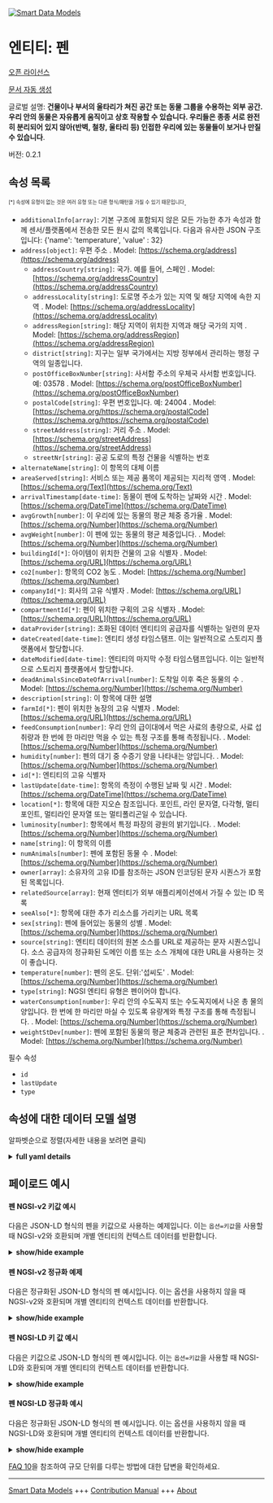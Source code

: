 <!-- 10-Header -->    
[![Smart Data Models](https://smartdatamodels.org/wp-content/uploads/2022/01/SmartDataModels_logo.png "Logo")](https://smartdatamodels.org)    
엔티티: 펜    
======<!-- /10-Header -->    
<!-- 15-License -->    
[오픈 라이선스](https://github.com/smart-data-models//dataModel.Agrifood/blob/master/Pen/LICENSE.md)    
[문서 자동 생성](https://docs.google.com/presentation/d/e/2PACX-1vTs-Ng5dIAwkg91oTTUdt8ua7woBXhPnwavZ0FxgR8BsAI_Ek3C5q97Nd94HS8KhP-r_quD4H0fgyt3/pub?start=false&loop=false&delayms=3000#slide=id.gb715ace035_0_60)    
<!-- /15-License -->    
<!-- 20-Description -->    
글로벌 설명: **건물이나 부서의 울타리가 쳐진 공간 또는 동물 그룹을 수용하는 외부 공간. 우리 안의 동물은 자유롭게 움직이고 상호 작용할 수 있습니다. 우리들은 종종 서로 완전히 분리되어 있지 않아(반벽, 철창, 울타리 등) 인접한 우리에 있는 동물들이 보거나 만질 수 있습니다**.    
버전: 0.2.1    
<!-- /20-Description -->    
<!-- 30-PropertiesList -->    
## 속성 목록    
<sup><sub>[*] 속성에 유형이 없는 것은 여러 유형 또는 다른 형식/패턴을 가질 수 있기 때문입니다</sub></sup>.    
- `additionalInfo[array]`: 기본 구조에 포함되지 않은 모든 가능한 추가 속성과 함께 센서/플랫폼에서 전송한 모든 원시 값의 목록입니다. 다음과 유사한 JSON 구조입니다: {'name': 'temperature', 'value' : 32}  - `address[object]`: 우편 주소  . Model: [https://schema.org/address](https://schema.org/address)	- `addressCountry[string]`: 국가. 예를 들어, 스페인  . Model: [https://schema.org/addressCountry](https://schema.org/addressCountry)    
	- `addressLocality[string]`: 도로명 주소가 있는 지역 및 해당 지역에 속한 지역  . Model: [https://schema.org/addressLocality](https://schema.org/addressLocality)    
	- `addressRegion[string]`: 해당 지역이 위치한 지역과 해당 국가의 지역  . Model: [https://schema.org/addressRegion](https://schema.org/addressRegion)    
	- `district[string]`: 지구는 일부 국가에서는 지방 정부에서 관리하는 행정 구역의 일종입니다.      
	- `postOfficeBoxNumber[string]`: 사서함 주소의 우체국 사서함 번호입니다. 예: 03578  . Model: [https://schema.org/postOfficeBoxNumber](https://schema.org/postOfficeBoxNumber)    
	- `postalCode[string]`: 우편 번호입니다. 예: 24004  . Model: [https://schema.org/https://schema.org/postalCode](https://schema.org/https://schema.org/postalCode)    
	- `streetAddress[string]`: 거리 주소  . Model: [https://schema.org/streetAddress](https://schema.org/streetAddress)    
	- `streetNr[string]`: 공공 도로의 특정 건물을 식별하는 번호      
- `alternateName[string]`: 이 항목의 대체 이름  - `areaServed[string]`: 서비스 또는 제공 품목이 제공되는 지리적 영역  . Model: [https://schema.org/Text](https://schema.org/Text)- `arrivalTimestamp[date-time]`: 동물이 펜에 도착하는 날짜와 시간  . Model: [https://schema.org/DateTime](https://schema.org/DateTime)- `avgGrowth[number]`: 이 우리에 있는 동물의 평균 체중 증가율  . Model: [https://schema.org/Number](https://schema.org/Number)- `avgWeight[number]`: 이 펜에 있는 동물의 평균 체중입니다.  . Model: [https://schema.org/Number](https://schema.org/Number)- `buildingId[*]`: 아이템이 위치한 건물의 고유 식별자  . Model: [https://schema.org/URL](https://schema.org/URL)- `co2[number]`: 항목의 CO2 농도  . Model: [https://schema.org/Number](https://schema.org/Number)- `companyId[*]`: 회사의 고유 식별자  . Model: [https://schema.org/URL](https://schema.org/URL)- `compartmentId[*]`: 펜이 위치한 구획의 고유 식별자  . Model: [https://schema.org/URL](https://schema.org/URL)- `dataProvider[string]`: 조화된 데이터 엔티티의 공급자를 식별하는 일련의 문자  - `dateCreated[date-time]`: 엔티티 생성 타임스탬프. 이는 일반적으로 스토리지 플랫폼에서 할당합니다.  - `dateModified[date-time]`: 엔티티의 마지막 수정 타임스탬프입니다. 이는 일반적으로 스토리지 플랫폼에서 할당합니다.  - `deadAnimalsSinceDateOfArrival[number]`: 도착일 이후 죽은 동물의 수  . Model: [https://schema.org/Number](https://schema.org/Number)- `description[string]`: 이 항목에 대한 설명  - `farmId[*]`: 펜이 위치한 농장의 고유 식별자  . Model: [https://schema.org/URL](https://schema.org/URL)- `feedConsumption[number]`: 우리 안의 급이대에서 먹은 사료의 총량으로, 사료 섭취량과 한 번에 한 마리만 먹을 수 있는 특정 구조를 통해 측정됩니다.  . Model: [https://schema.org/Number](https://schema.org/Number)- `humidity[number]`: 펜의 대기 중 수증기 양을 나타내는 양입니다.  . Model: [https://schema.org/Number](https://schema.org/Number)- `id[*]`: 엔티티의 고유 식별자  - `lastUpdate[date-time]`: 항목의 측정이 수행된 날짜 및 시간  . Model: [https://schema.org/DateTime](https://schema.org/DateTime)- `location[*]`: 항목에 대한 지오숀 참조입니다. 포인트, 라인 문자열, 다각형, 멀티포인트, 멀티라인 문자열 또는 멀티폴리곤일 수 있습니다.  - `luminosity[number]`: 항목에서 특정 파장의 광원의 밝기입니다.  . Model: [https://schema.org/Number](https://schema.org/Number)- `name[string]`: 이 항목의 이름  - `numAnimals[number]`: 펜에 포함된 동물 수  . Model: [https://schema.org/Number](https://schema.org/Number)- `owner[array]`: 소유자의 고유 ID를 참조하는 JSON 인코딩된 문자 시퀀스가 포함된 목록입니다.  - `relatedSource[array]`: 현재 엔터티가 외부 애플리케이션에서 가질 수 있는 ID 목록  - `seeAlso[*]`: 항목에 대한 추가 리소스를 가리키는 URL 목록  - `sex[string]`: 펜에 들어있는 동물의 성별  . Model: [https://schema.org/Number](https://schema.org/Number)- `source[string]`: 엔티티 데이터의 원본 소스를 URL로 제공하는 문자 시퀀스입니다. 소스 공급자의 정규화된 도메인 이름 또는 소스 개체에 대한 URL을 사용하는 것이 좋습니다.  - `temperature[number]`: 펜의 온도.  단위:'섭씨도'  . Model: [https://schema.org/Number](https://schema.org/Number)- `type[string]`: NGSI 엔티티 유형은 펜이어야 합니다.  - `waterConsumption[number]`: 우리 안의 수도꼭지 또는 수도꼭지에서 나온 총 물의 양입니다. 한 번에 한 마리만 마실 수 있도록 유량계와 특정 구조를 통해 측정됩니다.  . Model: [https://schema.org/Number](https://schema.org/Number)- `weightStDev[number]`: 펜에 포함된 동물의 평균 체중과 관련된 표준 편차입니다.  . Model: [https://schema.org/Number](https://schema.org/Number)<!-- /30-PropertiesList -->    
<!-- 35-RequiredProperties -->    
필수 속성    
- `id`  - `lastUpdate`  - `type`  <!-- /35-RequiredProperties -->    
<!-- 40-RequiredProperties -->    
<!-- /40-RequiredProperties -->    
<!-- 50-DataModelHeader -->    
## 속성에 대한 데이터 모델 설명    
알파벳순으로 정렬(자세한 내용을 보려면 클릭)    
<!-- /50-DataModelHeader -->    
<!-- 60-ModelYaml -->    
<details><summary><strong>full yaml details</strong></summary>      
```yaml    
Pen:      
  description: 'Fenced area in a building or department or outside housing a group of animals. Animals in a pen can move and interact freely. Pens are often not completely separated from each other (half walls, iron bars, fences,…), making it possible that animals from neighbouring pens can see/touch'      
  properties:      
    additionalInfo:      
      description: 'list of all the raw values sent by the sensor/platform with all the possible extra properties that are not included in the main structure. It is a JSON structure similar to this: {''name'': ''temperature'', ''value'' : 32}'      
      items:      
        properties:      
          name:      
            type: string      
          value:      
            anyOf:      
              - type: string      
              - type: number      
              - type: boolean      
        type: object      
      type: array      
      x-ngsi:      
        type: Property      
    address:      
      description: The mailing address      
      properties:      
        addressCountry:      
          description: 'The country. For example, Spain'      
          type: string      
          x-ngsi:      
            model: https://schema.org/addressCountry      
            type: Property      
        addressLocality:      
          description: 'The locality in which the street address is, and which is in the region'      
          type: string      
          x-ngsi:      
            model: https://schema.org/addressLocality      
            type: Property      
        addressRegion:      
          description: 'The region in which the locality is, and which is in the country'      
          type: string      
          x-ngsi:      
            model: https://schema.org/addressRegion      
            type: Property      
        district:      
          description: 'A district is a type of administrative division that, in some countries, is managed by the local government'      
          type: string      
          x-ngsi:      
            type: Property      
        postOfficeBoxNumber:      
          description: 'The post office box number for PO box addresses. For example, 03578'      
          type: string      
          x-ngsi:      
            model: https://schema.org/postOfficeBoxNumber      
            type: Property      
        postalCode:      
          description: 'The postal code. For example, 24004'      
          type: string      
          x-ngsi:      
            model: https://schema.org/https://schema.org/postalCode      
            type: Property      
        streetAddress:      
          description: The street address      
          type: string      
          x-ngsi:      
            model: https://schema.org/streetAddress      
            type: Property      
        streetNr:      
          description: Number identifying a specific property on a public street      
          type: string      
          x-ngsi:      
            type: Property      
      type: object      
      x-ngsi:      
        model: https://schema.org/address      
        type: Property      
    alternateName:      
      description: An alternative name for this item      
      type: string      
      x-ngsi:      
        type: Property      
    areaServed:      
      description: The geographic area where a service or offered item is provided      
      type: string      
      x-ngsi:      
        model: https://schema.org/Text      
        type: Property      
    arrivalTimestamp:      
      description: Date and Time for the arrival of animals to the Pen      
      format: date-time      
      type: string      
      x-ngsi:      
        model: https://schema.org/DateTime      
        type: Property      
    avgGrowth:      
      description: The average growth in weight of the animal in this pen      
      minimum: 0      
      type: number      
      x-ngsi:      
        model: https://schema.org/Number      
        type: Property      
    avgWeight:      
      description: 'The average weight of the animal in this Pen. '      
      minimum: 0      
      type: number      
      x-ngsi:      
        model: https://schema.org/Number      
        type: Property      
        units: Kg      
    buildingId:      
      anyOf:      
        - description: Identifier with format of any NGSI entity      
          maxLength: 256      
          minLength: 1      
          pattern: ^[\w\-\.\{\}\$\+\*\[\]`|~^@!,:\\]+$      
          type: string      
          x-ngsi:      
            type: Property      
        - description: Identifier format of any NGSI entity      
          format: uri      
          type: string      
          x-ngsi:      
            type: Property      
      description: Unique identifier of the Building the item is located in      
      x-ngsi:      
        model: https://schema.org/URL      
        type: Relationship      
    co2:      
      description: The CO2 concentration in the item      
      minimum: 0      
      type: number      
      x-ngsi:      
        model: https://schema.org/Number      
        type: Property      
    companyId:      
      anyOf:      
        - description: Identifier format of any NGSI entity      
          maxLength: 256      
          minLength: 1      
          pattern: ^[\w\-\.\{\}\$\+\*\[\]`|~^@!,:\\]+$      
          type: string      
          x-ngsi:      
            type: Property      
        - description: Identifier format of any NGSI entity      
          format: uri      
          type: string      
          x-ngsi:      
            type: Property      
      description: Unique identifier of a company      
      x-ngsi:      
        model: https://schema.org/URL      
        type: Relationship      
    compartmentId:      
      anyOf:      
        - description: Identifier format of any NGSI entity      
          maxLength: 256      
          minLength: 1      
          pattern: ^[\w\-\.\{\}\$\+\*\[\]`|~^@!,:\\]+$      
          type: string      
          x-ngsi:      
            type: Property      
        - description: Identifier format of any NGSI entity      
          format: uri      
          type: string      
          x-ngsi:      
            type: Property      
      description: Unique identifier of the Compartment the Pen is located in      
      x-ngsi:      
        model: https://schema.org/URL      
        type: Relationship      
    dataProvider:      
      description: A sequence of characters identifying the provider of the harmonised data entity      
      type: string      
      x-ngsi:      
        type: Property      
    dateCreated:      
      description: Entity creation timestamp. This will usually be allocated by the storage platform      
      format: date-time      
      type: string      
      x-ngsi:      
        type: Property      
    dateModified:      
      description: Timestamp of the last modification of the entity. This will usually be allocated by the storage platform      
      format: date-time      
      type: string      
      x-ngsi:      
        type: Property      
    deadAnimalsSinceDateOfArrival:      
      description: Number of dead animals since the date of arrival      
      minimum: 0      
      type: number      
      x-ngsi:      
        model: https://schema.org/Number      
        type: Property      
    description:      
      description: A description of this item      
      type: string      
      x-ngsi:      
        type: Property      
    farmId:      
      anyOf:      
        - description: Identifier format of any NGSI entity      
          maxLength: 256      
          minLength: 1      
          pattern: ^[\w\-\.\{\}\$\+\*\[\]`|~^@!,:\\]+$      
          type: string      
          x-ngsi:      
            type: Property      
        - description: Identifier format of any NGSI entity      
          format: uri      
          type: string      
          x-ngsi:      
            type: Property      
      description: Unique identifier of the Farm the Pen is located in      
      x-ngsi:      
        model: https://schema.org/URL      
        type: Relationship      
    feedConsumption:      
      description: The total amount of food that has been eaten from the feeding station(s) in the pen.It is measured through feed intakes and specific structure to let only one animal at a time to eat      
      minimum: 0      
      type: number      
      x-ngsi:      
        model: https://schema.org/Number      
        type: Property      
        units: Kg      
    humidity:      
      description: 'Quantity representing the amount of water vapour in the atmosphere in the pen. '      
      maximum: 1      
      minimum: 0      
      type: number      
      x-ngsi:      
        model: https://schema.org/Number      
        type: Property      
    id:      
      anyOf:      
        - description: Identifier format of any NGSI entity      
          maxLength: 256      
          minLength: 1      
          pattern: ^[\w\-\.\{\}\$\+\*\[\]`|~^@!,:\\]+$      
          type: string      
          x-ngsi:      
            type: Property      
        - description: Identifier format of any NGSI entity      
          format: uri      
          type: string      
          x-ngsi:      
            type: Property      
      description: Unique identifier of the entity      
      x-ngsi:      
        type: Property      
    lastUpdate:      
      description: Date and time at which the measurements in the item were taken      
      format: date-time      
      type: string      
      x-ngsi:      
        model: https://schema.org/DateTime      
        type: Property      
        units: Seconds      
    location:      
      description: 'Geojson reference to the item. It can be Point, LineString, Polygon, MultiPoint, MultiLineString or MultiPolygon'      
      oneOf:      
        - description: Geojson reference to the item. Point      
          properties:      
            bbox:      
              items:      
                type: number      
              minItems: 4      
              type: array      
            coordinates:      
              items:      
                type: number      
              minItems: 2      
              type: array      
            type:      
              enum:      
                - Point      
              type: string      
          required:      
            - type      
            - coordinates      
          title: GeoJSON Point      
          type: object      
          x-ngsi:      
            type: GeoProperty      
        - description: Geojson reference to the item. LineString      
          properties:      
            bbox:      
              items:      
                type: number      
              minItems: 4      
              type: array      
            coordinates:      
              items:      
                items:      
                  type: number      
                minItems: 2      
                type: array      
              minItems: 2      
              type: array      
            type:      
              enum:      
                - LineString      
              type: string      
          required:      
            - type      
            - coordinates      
          title: GeoJSON LineString      
          type: object      
          x-ngsi:      
            type: GeoProperty      
        - description: Geojson reference to the item. Polygon      
          properties:      
            bbox:      
              items:      
                type: number      
              minItems: 4      
              type: array      
            coordinates:      
              items:      
                items:      
                  items:      
                    type: number      
                  minItems: 2      
                  type: array      
                minItems: 4      
                type: array      
              type: array      
            type:      
              enum:      
                - Polygon      
              type: string      
          required:      
            - type      
            - coordinates      
          title: GeoJSON Polygon      
          type: object      
          x-ngsi:      
            type: GeoProperty      
        - description: Geojson reference to the item. MultiPoint      
          properties:      
            bbox:      
              items:      
                type: number      
              minItems: 4      
              type: array      
            coordinates:      
              items:      
                items:      
                  type: number      
                minItems: 2      
                type: array      
              type: array      
            type:      
              enum:      
                - MultiPoint      
              type: string      
          required:      
            - type      
            - coordinates      
          title: GeoJSON MultiPoint      
          type: object      
          x-ngsi:      
            type: GeoProperty      
        - description: Geojson reference to the item. MultiLineString      
          properties:      
            bbox:      
              items:      
                type: number      
              minItems: 4      
              type: array      
            coordinates:      
              items:      
                items:      
                  items:      
                    type: number      
                  minItems: 2      
                  type: array      
                minItems: 2      
                type: array      
              type: array      
            type:      
              enum:      
                - MultiLineString      
              type: string      
          required:      
            - type      
            - coordinates      
          title: GeoJSON MultiLineString      
          type: object      
          x-ngsi:      
            type: GeoProperty      
        - description: Geojson reference to the item. MultiLineString      
          properties:      
            bbox:      
              items:      
                type: number      
              minItems: 4      
              type: array      
            coordinates:      
              items:      
                items:      
                  items:      
                    items:      
                      type: number      
                    minItems: 2      
                    type: array      
                  minItems: 4      
                  type: array      
                type: array      
              type: array      
            type:      
              enum:      
                - MultiPolygon      
              type: string      
          required:      
            - type      
            - coordinates      
          title: GeoJSON MultiPolygon      
          type: object      
          x-ngsi:      
            type: GeoProperty      
      x-ngsi:      
        type: GeoProperty      
    luminosity:      
      description: The brightness of a light source of a certain wavelength at the item      
      minimum: 0      
      type: number      
      x-ngsi:      
        model: https://schema.org/Number      
        type: Property      
        units: LUX      
    name:      
      description: The name of this item      
      type: string      
      x-ngsi:      
        type: Property      
    numAnimals:      
      description: Number of animals contained in the Pen      
      minimum: 0      
      type: number      
      x-ngsi:      
        model: https://schema.org/Number      
        type: Property      
    owner:      
      description: A List containing a JSON encoded sequence of characters referencing the unique Ids of the owner(s)      
      items:      
        anyOf:      
          - description: Identifier format of any NGSI entity      
            maxLength: 256      
            minLength: 1      
            pattern: ^[\w\-\.\{\}\$\+\*\[\]`|~^@!,:\\]+$      
            type: string      
            x-ngsi:      
              type: Property      
          - description: Identifier format of any NGSI entity      
            format: uri      
            type: string      
            x-ngsi:      
              type: Property      
        description: Unique identifier of the entity      
        x-ngsi:      
          type: Property      
      type: array      
      x-ngsi:      
        type: Property      
    relatedSource:      
      description: List of IDs the current entity may have in external applications      
      items:      
        properties:      
          application:      
            anyOf:      
              - description: Identifier format of any NGSI entity      
                maxLength: 256      
                minLength: 1      
                pattern: ^[\w\-\.\{\}\$\+\*\[\]`|~^@!,:\\]+$      
                type: string      
                x-ngsi:      
                  type: Property      
              - description: Identifier format of any NGSI entity      
                format: uri      
                type: string      
                x-ngsi:      
                  type: Property      
            description: Unique identifier of the entity      
            x-ngsi:      
              type: Property      
          applicationEntityId:      
            description: Identifier in the external application      
            type: string      
            x-ngsi:      
              type: Property      
        type: object      
      type: array      
      x-ngsi:      
        type: Property      
    seeAlso:      
      description: list of uri pointing to additional resources about the item      
      oneOf:      
        - items:      
            format: uri      
            type: string      
          minItems: 1      
          type: array      
        - format: uri      
          type: string      
      x-ngsi:      
        type: Property      
    sex:      
      description: The sex of the animals contained in the pen      
      enum:      
        - M      
        - F      
        - unknown      
        - ""      
      type: string      
      x-ngsi:      
        model: https://schema.org/Number      
        type: Property      
    source:      
      description: 'A sequence of characters giving the original source of the entity data as a URL. Recommended to be the fully qualified domain name of the source provider, or the URL to the source object'      
      type: string      
      x-ngsi:      
        type: Property      
    temperature:      
      description: 'Temperature of the Pen.  Unirs:'' Celsius degree'''      
      type: number      
      x-ngsi:      
        model: https://schema.org/Number      
        type: Property      
    type:      
      description: NGSI Entity type. it has to be Pen      
      enum:      
        - Pen      
      type: string      
      x-ngsi:      
        type: Property      
    waterConsumption:      
      description: The total amount of water that came out from the tap or taps in the pen. It is measured through flowmeters and specific structure to let only one animal at a time drink      
      minimum: 0      
      type: number      
      x-ngsi:      
        model: https://schema.org/Number      
        type: Property      
    weightStDev:      
      description: The standard deviation associated to the average weight of the animals contained in the Pen      
      type: number      
      x-ngsi:      
        model: https://schema.org/Number      
        type: Property      
  required:      
    - id      
    - type      
    - lastUpdate      
  type: object      
  x-derived-from: ""      
  x-disclaimer: 'Redistribution and use in source and binary forms, with or without modification, are permitted  provided that the license conditions are met. Copyleft (c) 2022 Contributors to Smart Data Models Program'      
  x-license-url: https://github.com/smart-data-models/dataModel.Agrifood/blob/master/Pen/LICENSE.md      
  x-model-schema: https://smart-data-models.github.io/dataModel.Agrifood/Pen/schema.json      
  x-model-tags: ""      
  x-version: 0.2.1      
```    
</details>      
<!-- /60-ModelYaml -->    
<!-- 70-MiddleNotes -->    
<!-- /70-MiddleNotes -->    
<!-- 80-Examples -->    
## 페이로드 예시    
#### 펜 NGSI-v2 키값 예시    
다음은 JSON-LD 형식의 펜을 키값으로 사용하는 예제입니다. 이는 `옵션=키값`을 사용할 때 NGSI-v2와 호환되며 개별 엔티티의 컨텍스트 데이터를 반환합니다.    
<details><summary><strong>show/hide example</strong></summary>      
```json  
{  
  "id": "e24b1aa9-d9bf-4f50-8583-3d51ade41588",  
  "type": "Pen",  
  "additionalInfo": [  
    {  
      "name": "Farm1FeedTray",  
      "value": 1  
    },  
    {  
      "name": "Farm1DepartmentId",  
      "value": "43"  
    },  
    {  
      "name": "Farm1ValveId",  
      "value": "69"  
    },  
    {  
      "name": "Farm1PenId",  
      "value": "1"  
    },  
    {  
      "name": "Farm1BuildingId",  
      "value": "2"  
    }  
  ],  
  "buildingId": "5ee3dbc8-343b-40a7-ac04-dec67215ff98",  
  "companyId": "4579b77f-31c1-44ef-b200-9a2407cc82e9",  
  "compartmentId": "ab8680c6-3e82-40fb-8577-f6a0ab717586",  
  "empty": false,  
  "farmId": "3b6473e3-fdc9-4646-b1cf-d41e3af58eff",  
  "lastUpdate": "2020-04-12T20:44:55",  
  "sex": "",  
  "temperature": 25  
}  
```  
</details>    
#### 펜 NGSI-v2 정규화 예제    
다음은 정규화된 JSON-LD 형식의 펜 예시입니다. 이는 옵션을 사용하지 않을 때 NGSI-v2와 호환되며 개별 엔티티의 컨텍스트 데이터를 반환합니다.    
<details><summary><strong>show/hide example</strong></summary>      
```json  
{  
  "id": "e24b1aa9-d9bf-4f50-8583-3d51ade41588",  
  "type": "Pen",  
  "additionalInfo": {  
    "type": "StructuredValue",  
    "value": [  
      {  
        "name": "Farm1FeedTray",  
        "value": 1  
      },  
      {  
        "name": "Farm1DepartmentId",  
        "value": "43"  
      },  
      {  
        "name": "Farm1ValveId",  
        "value": "69"  
      },  
      {  
        "name": "Farm1PenId",  
        "value": "1"  
      },  
      {  
        "name": "Farm1BuildingId",  
        "value": "2"  
      }  
    ]  
  },  
  "buildingId": {  
    "type": "Text",  
    "value": "5ee3dbc8-343b-40a7-ac04-dec67215ff98"  
  },  
  "companyId": {  
    "type": "Text",  
    "value": "4579b77f-31c1-44ef-b200-9a2407cc82e9"  
  },  
  "compartmentId": {  
    "type": "Text",  
    "value": "ab8680c6-3e82-40fb-8577-f6a0ab717586"  
  },  
  "empty": {  
    "type": "Boolean",  
    "value": false  
  },  
  "farmId": {  
    "type": "Text",  
    "value": "3b6473e3-fdc9-4646-b1cf-d41e3af58eff"  
  },  
  "lastUpdate": {  
    "type": "DateTime",  
    "value": "2020-04-12T20:44:55"  
  },  
  "sex": {  
    "type": "Text",  
    "value": ""  
  },  
  "temperature": {  
    "type": "Number",  
    "value": 25  
  }  
}  
```  
</details>    
#### 펜 NGSI-LD 키 값 예시    
다음은 키값으로 JSON-LD 형식의 펜 예시입니다. 이는 `옵션=키값`을 사용할 때 NGSI-LD와 호환되며 개별 엔티티의 컨텍스트 데이터를 반환합니다.    
<details><summary><strong>show/hide example</strong></summary>      
```json  
{  
  "id": "e24b1aa9-d9bf-4f50-8583-3d51ade41588",  
  "type": "Pen",  
  "additionalInfo": [  
    {  
      "name": "Farm1FeedTray",  
      "value": 1  
    },  
    {  
      "name": "Farm1DepartmentId",  
      "value": "43"  
    },  
    {  
      "name": "Farm1ValveId",  
      "value": "69"  
    },  
    {  
      "name": "Farm1PenId",  
      "value": "1"  
    },  
    {  
      "name": "Farm1BuildingId",  
      "value": "2"  
    }  
  ],  
  "buildingId": "5ee3dbc8-343b-40a7-ac04-dec67215ff98",  
  "companyId": "4579b77f-31c1-44ef-b200-9a2407cc82e9",  
  "compartmentId": "ab8680c6-3e82-40fb-8577-f6a0ab717586",  
  "empty": false,  
  "farmId": "3b6473e3-fdc9-4646-b1cf-d41e3af58eff",  
  "lastUpdate": "2020-04-12T20:44:55",  
  "sex": "",  
  "temperature": 25,  
  "@context": [  
    "https://smart-data-models.github.io/data-models/context.jsonld",  
    "https://raw.githubusercontent.com/smart-data-models/dataModel.Agrifood/master/context.jsonld"  
  ]  
}  
```  
</details>    
#### 펜 NGSI-LD 정규화 예시    
다음은 정규화된 JSON-LD 형식의 펜 예시입니다. 이는 옵션을 사용하지 않을 때 NGSI-LD와 호환되며 개별 엔티티의 컨텍스트 데이터를 반환합니다.    
<details><summary><strong>show/hide example</strong></summary>      
```json  
{  
    "id": "urn:ngsi-ld:e24b1aa9-d9bf-4f50-8583-3d51ade41588",  
    "type": "Pen",  
    "additionalInfo": {  
        "type": "Property",  
        "value": [  
            {  
                "name": "Farm1FeedTray",  
                "value": 1  
            },  
            {  
                "name": "Farm1DepartmentId",  
                "value": "43"  
            },  
            {  
                "name": "Farm1ValveId",  
                "value": "69"  
            },  
            {  
                "name": "Farm1PenId",  
                "value": "1"  
            },  
            {  
                "name": "Farm1BuildingId",  
                "value": "2"  
            }  
        ]  
    },  
    "buildingId": {  
        "type": "Relationship",  
        "object": "urn:ngsi-ld:5ee3dbc8-343b-40a7-ac04-dec67215ff98"  
    },  
    "companyId": {  
        "type": "Relationship",  
        "object": "urn:ngsi-ld:4579b77f-31c1-44ef-b200-9a2407cc82e9"  
    },  
    "compartmentId": {  
        "type": "Relationship",  
        "object": "urn:ngsi-ld:ab8680c6-3e82-40fb-8577-f6a0ab717586"  
    },  
    "empty": {  
        "type": "Property",  
        "value": "false"  
    },  
    "farmId": {  
        "type": "Relationship",  
        "object": "urn:ngsi-ld:3b6473e3-fdc9-4646-b1cf-d41e3af58eff"  
    },  
    "lastUpdate": {  
        "type": "Property",  
        "value": "2020-04-12T20:44:55"  
    },  
    "sex": {  
        "type": "Property",  
        "value": ""  
    },  
    "temperature": {  
        "type": "Property",  
        "value": 25  
    },  
    "@context": [  
        "https://raw.githubusercontent.com/smart-data-models/dataModel.Agrifood/master/context.jsonld"  
    ]  
}  
```  
</details><!-- /80-Examples -->    
<!-- 90-FooterNotes -->    
<!-- /90-FooterNotes -->    
<!-- 95-Units -->    
[FAQ 10](https://smartdatamodels.org/index.php/faqs/)을 참조하여 규모 단위를 다루는 방법에 대한 답변을 확인하세요.    
<!-- /95-Units -->    
<!-- 97-LastFooter -->    
---    
[Smart Data Models](https://smartdatamodels.org) +++ [Contribution Manual](https://bit.ly/contribution_manual) +++ [About](https://bit.ly/Introduction_SDM)<!-- /97-LastFooter -->    
